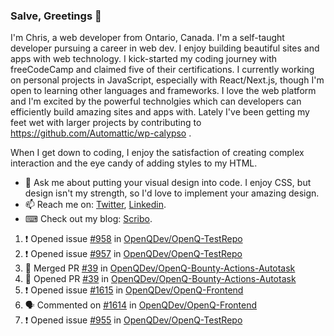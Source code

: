 ### Salve, Greetings 👋

I'm Chris, a web developer from Ontario, Canada. I'm a self-taught developer pursuing a career in web dev. I enjoy building beautiful sites and apps with web technology.
I kick-started my coding journey with freeCodeCamp and claimed five of their certifications.  I currently working on personal projects in JavaScript, especially with React/Next.js, though I'm open to learning other languages and frameworks. I love the web platform and I'm excited by the powerful technolgies which can developers can efficiently build amazing sites and apps with. Lately I've been getting my feet wet with larger projects by contributing to https://github.com/Automattic/wp-calypso .

When I get down to coding, I enjoy the satisfaction of creating complex interaction and the eye candy of adding styles to my HTML. 

- 💬 Ask me about putting your visual design into code. I enjoy CSS, but design isn't my strength, so I'd love to implement your amazing design.
- 📫 Reach me on: [Twitter](https://twitter.com/Christo28120856), [Linkedin](https://www.linkedin.com/in/christopher-stevers-07b9a5204/).
- ⌨ Check out my blog: [Scribo](https://christopherstevers.cf).
<!--
**Christopher-Stevers/Christopher-Stevers** is a ✨ _special_ ✨ repository because its `README.md` (this file) appears on your GitHub profile.

Here are some ideas to get you started:

- 🔭 I’m currently working on ...
- 🌱 I’m currently learning ...
- 👯 I’m looking to collaborate on ...
- 🤔 I’m looking for help with ...
- 😄 Pronouns: ...
- ⚡ Fun fact: ...
-->

<!--START_SECTION:activity-->
1. ❗️ Opened issue [#958](https://github.com/OpenQDev/OpenQ-TestRepo/issues/958) in [OpenQDev/OpenQ-TestRepo](https://github.com/OpenQDev/OpenQ-TestRepo)
2. ❗️ Opened issue [#957](https://github.com/OpenQDev/OpenQ-TestRepo/issues/957) in [OpenQDev/OpenQ-TestRepo](https://github.com/OpenQDev/OpenQ-TestRepo)
3. 🎉 Merged PR [#39](https://github.com/OpenQDev/OpenQ-Bounty-Actions-Autotask/pull/39) in [OpenQDev/OpenQ-Bounty-Actions-Autotask](https://github.com/OpenQDev/OpenQ-Bounty-Actions-Autotask)
4. 💪 Opened PR [#39](https://github.com/OpenQDev/OpenQ-Bounty-Actions-Autotask/pull/39) in [OpenQDev/OpenQ-Bounty-Actions-Autotask](https://github.com/OpenQDev/OpenQ-Bounty-Actions-Autotask)
5. ❗️ Opened issue [#1615](https://github.com/OpenQDev/OpenQ-Frontend/issues/1615) in [OpenQDev/OpenQ-Frontend](https://github.com/OpenQDev/OpenQ-Frontend)
6. 🗣 Commented on [#1614](https://github.com/OpenQDev/OpenQ-Frontend/issues/1614) in [OpenQDev/OpenQ-Frontend](https://github.com/OpenQDev/OpenQ-Frontend)
7. ❗️ Opened issue [#955](https://github.com/OpenQDev/OpenQ-TestRepo/issues/955) in [OpenQDev/OpenQ-TestRepo](https://github.com/OpenQDev/OpenQ-TestRepo)
<!--END_SECTION:activity-->
